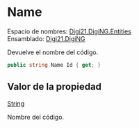 # Name

Espacio de nombres: [Digi21.DigiNG.Entities](../../)  
Ensamblado: [Digi21.DigiNG](../../../)

Devuelve el nombre del código.

```csharp
public string Name Id { get; }
```

## Valor de la propiedad

[String](https://docs.microsoft.com/en-us/dotnet/api/system.string?view=net-5.0)

Nombre del código.



